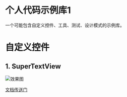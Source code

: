 # 个人代码示例库1
一个可能包含自定义控件、工具、测试、设计模式的示例库。

# 自定义控件
## 1. SuperTextView
![效果图](https://camo.githubusercontent.com/1a1353d4e208d871470db2b892b2e3a96dfb7964/687474703a2f2f6f67656d646c7261702e626b742e636c6f7564646e2e636f6d2f537570657254657874566965775f636f766572302e706e67)  

[文档传送门](https://github.com/chenBingX/SuperTextView)
